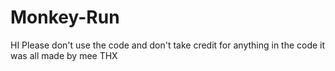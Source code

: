 # Monkey-Run
HI
Please don't use the code and don't take credit for anything in the code it was all made by mee THX
